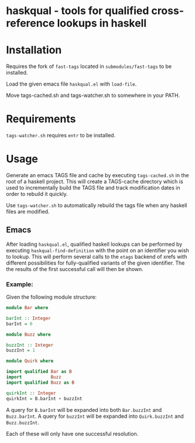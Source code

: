# haskqual - tools for qualified cross-reference lookups in haskell #

# Installation #

Requires the fork of `fast-tags` located in `submodules/fast-tags` to be installed.

Load the given emacs file `haskqual.el` with `load-file`.

Move tags-cached.sh and tags-watcher.sh to somewhere in your PATH.

# Requirements

`tags-watcher.sh` requires `entr` to be installed.

# Usage #

Generate an emacs TAGS file and cache by executing `tags-cached.sh` in the root
of a haskell project. This will create a TAGS-cache directory which is used to incrementally
build the TAGS file and track modification dates in order to rebuild it quickly.

Use `tags-watcher.sh` to automatically rebuild the tags file when any haskell files are modified.

## Emacs ##

After loading `haskqual.el`, qualified haskell lookups can be performed by executing `haskqual-find-definition` with the point on an identifier you wish to lookup. This will perform several calls to the `etags` backend of xrefs with different possibilities for fully-qualified variants of the given identifier. The the results of the first successful call will then be shown.

### Example: ###

Given the following module structure:

```haskell
module Bar where

barInt :: Integer
barInt = 0
```

```haskell
module Buzz where

buzzInt :: Integer
buzzInt = 1
```
```haskell
module Quirk where

import qualified Bar as B
import           Buzz
import qualified Buzz as B

quirkInt :: Integer
quirkInt = B.barInt + buzzInt
```

A query for `B.barInt` will be expanded into both `Bar.buzzInt` and `Buzz.barInt`.
A query for `buzzInt` will be expanded into `Quirk.buzzInt` and `Buzz.buzzInt`.

Each of these will only have one successful resolution.



